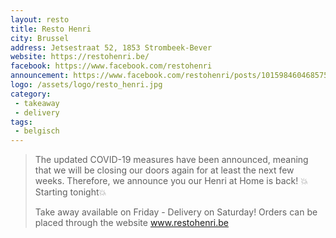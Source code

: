 ```yaml
---
layout: resto
title: Resto Henri
city: Brussel
address: Jetsestraat 52, 1853 Strombeek-Bever
website: https://restohenri.be/
facebook: https://www.facebook.com/restohenri
announcement: https://www.facebook.com/restohenri/posts/10159846046857573
logo: /assets/logo/resto_henri.jpg
category: 
 - takeaway 
 - delivery
tags: 
 - belgisch
---
```

> The updated COVID-19 measures have been announced, meaning that we will be closing our doors again for at least the next few weeks. Therefore, we announce you our Henri at Home is back! 💥Starting tonight💥
>
> Take away available on Friday - Delivery on Saturday! Orders can be placed through the website www.restohenri.be 